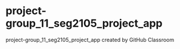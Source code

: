 # project-group_11_seg2105_project_app
project-group_11_seg2105_project_app created by GitHub Classroom

